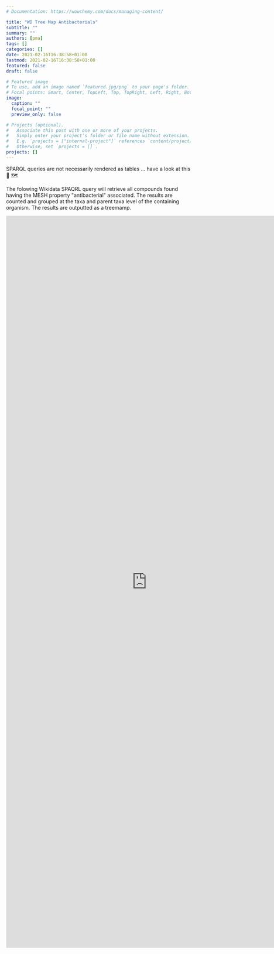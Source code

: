 ```yaml
---
# Documentation: https://wowchemy.com/docs/managing-content/

title: "WD Tree Map Antibacterials"
subtitle: ""
summary: ""
authors: [pma]
tags: []
categories: []
date: 2021-02-16T16:38:58+01:00
lastmod: 2021-02-16T16:38:58+01:00
featured: false
draft: false

# Featured image
# To use, add an image named `featured.jpg/png` to your page's folder.
# Focal points: Smart, Center, TopLeft, Top, TopRight, Left, Right, BottomLeft, Bottom, BottomRight.
image:
  caption: ""
  focal_point: ""
  preview_only: false

# Projects (optional).
#   Associate this post with one or more of your projects.
#   Simply enter your project's folder or file name without extension.
#   E.g. `projects = ["internal-project"]` references `content/project/deep-learning/index.md`.
#   Otherwise, set `projects = []`.
projects: []
---
```



SPARQL queries are not necessarily rendered as tables ... have a look at this 🌳 🗺️ 

<!--more-->

The folowing Wikidata SPAQRL query will retrieve all compounds found having the MESH property "antibacterial" associated. The results are counted and grouped at the taxa and parent taxa level of the containing organism. The results are outputted as a treemamp.



<iframe style="width: 80vw; height: 50vh; border: none;" src="https://query.wikidata.org/embed.html#%23defaultView%3ATreeMap%0ASELECT%20DISTINCT%20%3Fparent_taxon%20%3Fparent_taxon_name%20%3Ftaxon%20%3Ftaxon_name%20%20(COUNT(%3Fcompound)%20AS%20%3Fcount)%20WHERE%20%7B%0A%20%20%3Fcompound%20wdt%3AP2868%20%3Fmesh.%0A%20%20%3Fmesh%20wdt%3AP486%20%22D000900%22.%0A%20%20%3Fcompound%20wdt%3AP235%20%3Finchikey.%0A%20%20%7B%0A%20%20%20%20%3Fcompound%20p%3AP703%20%3Fstatement.%0A%20%20%20%20%3Fstatement%20ps%3AP703%20%3Ftaxon.%0A%20%20%20%20%3Ftaxon%20wdt%3AP171%20%3Fparent_taxon.%0A%20%20%20%20OPTIONAL%20%7B%20%3Ftaxon%20wdt%3AP171%20%3Fparent_taxon.%20%7D%0A%20%20%20%20OPTIONAL%20%7B%20%3Fparent_taxon%20wdt%3AP225%20%3Fparent_taxon_name.%20%7D%0A%20%20%20%20OPTIONAL%20%7B%20%3Ftaxon%20wdt%3AP225%20%3Ftaxon_name.%20%7D%0A%20%20%20%20%7B%0A%20%20%20%20%20%20%3Fstatement%20prov%3AwasDerivedFrom%20%3Fref.%0A%20%20%20%20%20%20%3Fref%20pr%3AP248%20%3Freference.%0A%20%20%20%20%20%20%3Freference%20wdt%3AP356%20%3Freference_doi%3B%0A%20%20%20%20%20%20%20%20wdt%3AP1476%20%3Freference_title.%0A%20%20%20%20%7D%0A%20%20%7D%0A%20%20SERVICE%20wikibase%3Alabel%20%7B%20bd%3AserviceParam%20wikibase%3Alanguage%20%22%5BAUTO_LANGUAGE%5D%2Cen%22.%20%7D%0A%7D%0AGROUP%20BY%20%20%3Fparent_taxon%20%3Fparent_taxon_name%20%3Ftaxon%20%3Ftaxon_name%0AORDER%20BY%20DESC%20(%3Fcount)%0ALIMIT%2070" referrerpolicy="origin" sandbox="allow-scripts allow-same-origin allow-popups"></iframe>
